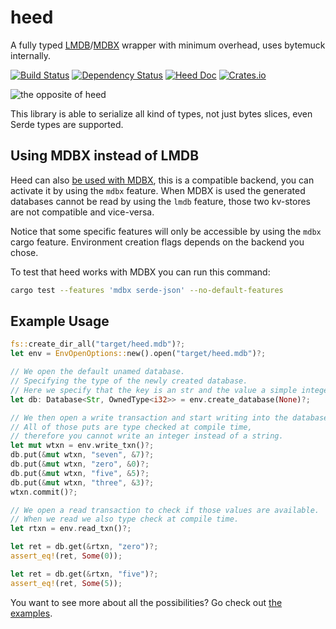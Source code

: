 # heed
A fully typed [LMDB]/[MDBX] wrapper with minimum overhead, uses bytemuck internally.

[![Build Status](https://dev.azure.com/renaultcle/heed/_apis/build/status/Kerollmops.heed?branchName=master)](https://dev.azure.com/renaultcle/heed/_build/latest?definitionId=1&branchName=master)
[![Dependency Status](https://deps.rs/repo/github/Kerollmops/heed/status.svg)](https://deps.rs/repo/github/Kerollmops/heed)
[![Heed Doc](https://docs.rs/heed/badge.svg)](https://docs.rs/heed)
[![Crates.io](https://img.shields.io/crates/v/heed.svg)](https://crates.io/crates/heed)

![the opposite of heed](https://thesaurus.plus/img/antonyms/153/heed.png)

This library is able to serialize all kind of types, not just bytes slices, even Serde types are supported.

## Using MDBX instead of LMDB

Heed can also [be used with MDBX][MDBX], this is a compatible backend, you can activate it by using the `mdbx` feature. When MDBX is used the generated databases cannot be read by using the `lmdb` feature, those two kv-stores are not compatible and vice-versa.

Notice that some specific features will only be accessible by using the `mdbx` cargo feature.
Environment creation flags depends on the backend you chose.

To test that heed works with MDBX you can run this command:

```bash
cargo test --features 'mdbx serde-json' --no-default-features
```

## Example Usage

```rust
fs::create_dir_all("target/heed.mdb")?;
let env = EnvOpenOptions::new().open("target/heed.mdb")?;

// We open the default unamed database.
// Specifying the type of the newly created database.
// Here we specify that the key is an str and the value a simple integer.
let db: Database<Str, OwnedType<i32>> = env.create_database(None)?;

// We then open a write transaction and start writing into the database.
// All of those puts are type checked at compile time,
// therefore you cannot write an integer instead of a string.
let mut wtxn = env.write_txn()?;
db.put(&mut wtxn, "seven", &7)?;
db.put(&mut wtxn, "zero", &0)?;
db.put(&mut wtxn, "five", &5)?;
db.put(&mut wtxn, "three", &3)?;
wtxn.commit()?;

// We open a read transaction to check if those values are available.
// When we read we also type check at compile time.
let rtxn = env.read_txn()?;

let ret = db.get(&rtxn, "zero")?;
assert_eq!(ret, Some(0));

let ret = db.get(&rtxn, "five")?;
assert_eq!(ret, Some(5));
```

You want to see more about all the possibilities? Go check out [the examples](heed/examples/).

[LMDB]: https://en.wikipedia.org/wiki/Lightning_Memory-Mapped_Database
[MDBX]: https://github.com/erthink/libmdbx

